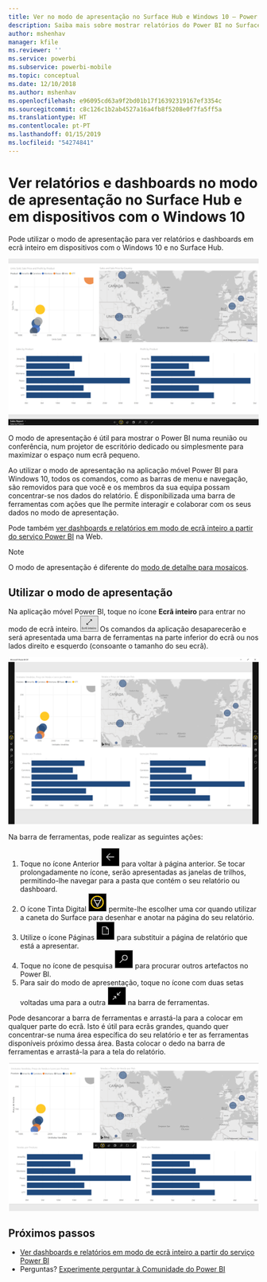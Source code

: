 ```yaml
---
title: Ver no modo de apresentação no Surface Hub e Windows 10 – Power BI
description: Saiba mais sobre mostrar relatórios do Power BI no Surface Hub e mostrar dashboards, relatórios e mosaicos do Power BI em ecrã inteiro, em dispositivos Windows 10.
author: mshenhav
manager: kfile
ms.reviewer: ''
ms.service: powerbi
ms.subservice: powerbi-mobile
ms.topic: conceptual
ms.date: 12/10/2018
ms.author: mshenhav
ms.openlocfilehash: e96095cd63a9f2bd01b17f16392319167ef3354c
ms.sourcegitcommit: c8c126c1b2ab4527a16a4fb8f5208e0f7fa5ff5a
ms.translationtype: HT
ms.contentlocale: pt-PT
ms.lasthandoff: 01/15/2019
ms.locfileid: "54274841"
---
```

# <a name="view-reports-and-dashboards-in-presentation-mode-on-surface-hub-and-windows-10-devices"></a>Ver relatórios e dashboards no modo de apresentação no Surface Hub e em dispositivos com o Windows 10
Pode utilizar o modo de apresentação para ver relatórios e dashboards em ecrã inteiro em dispositivos com o Windows 10 e no Surface Hub. 

![Relatório em modo de ecrã inteiro](./media/mobile-windows-10-app-presentation-mode/power-bi-presentation-mode.png)

O modo de apresentação é útil para mostrar o Power BI numa reunião ou conferência, num projetor de escritório dedicado ou simplesmente para maximizar o espaço num ecrã pequeno. 

Ao utilizar o modo de apresentação na aplicação móvel Power BI para Windows 10, todos os comandos, como as barras de menu e navegação, são removidos para que você e os membros da sua equipa possam concentrar-se nos dados do relatório. É disponibilizada uma barra de ferramentas com ações que lhe permite interagir e colaborar com os seus dados no modo de apresentação.

Pode também [ver dashboards e relatórios em modo de ecrã inteiro a partir do serviço Power BI](../end-user-focus.md) na Web.

> [!NOTE]
> O modo de apresentação é diferente do [modo de detalhe para mosaicos](mobile-tiles-in-the-mobile-apps.md).
> 
> 

## <a name="use-presentation-mode"></a>Utilizar o modo de apresentação
Na aplicação móvel Power BI, toque no ícone **Ecrã inteiro** para entrar no modo de ecrã inteiro.
![Ícone de ecrã inteiro](././media/mobile-windows-10-app-presentation-mode/power-bi-full-screen-icon.png) Os comandos da aplicação desaparecerão e será apresentada uma barra de ferramentas na parte inferior do ecrã ou nos lados direito e esquerdo (consoante o tamanho do seu ecrã).

![Relatório em modo de ecrã inteiro com barras de ferramentas laterais](./media/mobile-windows-10-app-presentation-mode/power-bi-presentation-mode2.png)

Na barra de ferramentas, pode realizar as seguintes ações:

1. Toque no ícone Anterior ![Ícone Anterior](./media/mobile-windows-10-app-presentation-mode/power-bi-windows-10-presentation-back-icon.png) para voltar à página anterior. Se tocar prolongadamente no ícone, serão apresentadas as janelas de trilhos, permitindo-lhe navegar para a pasta que contém o seu relatório ou dashboard.
2. O ícone Tinta Digital ![ícone Tinta Digital](./media/mobile-windows-10-app-presentation-mode/power-bi-windows-10-presentation-ink-icon.png) permite-lhe escolher uma cor quando utilizar a caneta do Surface para desenhar e anotar na página do seu relatório. 
3. Utilize o ícone Páginas ![ícone de paginação](./media/mobile-windows-10-app-presentation-mode/power-bi-windows-10-presentation-pages-icon.png) para substituir a página de relatório que está a apresentar.
4. Toque no ícone de pesquisa ![Ícone de pesquisa](./media/mobile-windows-10-app-presentation-mode/power-bi-windows-10-presentation-search-icon.png) para procurar outros artefactos no Power BI.
5. Para sair do modo de apresentação, toque no ícone com duas setas voltadas uma para a outra ![Sair do modo de ecrã inteiro](./media/mobile-windows-10-app-presentation-mode/power-bi-windows-10-exit-full-screen-icon.png) na barra de ferramentas.

Pode desancorar a barra de ferramentas e arrastá-la para a colocar em qualquer parte do ecrã. Isto é útil para ecrãs grandes, quando quer concentrar-se numa área específica do seu relatório e ter as ferramentas disponíveis próximo dessa área. Basta colocar o dedo na barra de ferramentas e arrastá-la para a tela do relatório.

![Relatório no modo de apresentação e a barra de ferramentas desancorada](./media/mobile-windows-10-app-presentation-mode/power-bi-windows-10-presentation-drag-toolbar.png)


## <a name="next-steps"></a>Próximos passos
* [Ver dashboards e relatórios em modo de ecrã inteiro a partir do serviço Power BI](../end-user-focus.md)
* Perguntas? [Experimente perguntar à Comunidade do Power BI](http://community.powerbi.com/)


